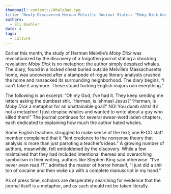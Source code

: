 ```yaml
---
thumbnail: content://WhaleBad.jpg
title: "Newly Discovered Herman Melville Journal States: “Moby Dick Wasn't A Metaphor, I Just Hate Whales”"
authors:
  - Eli Buehler
date: 4
tags:
  - culture
---
```


Earlier this month, the study of Herman Melville’s *Moby Dick* was revolutionized by the discovery of a forgotten journal stating a shocking revelation: *Moby Dick* is no metaphor; the author simply despised whales. The diary, found in a locked chest buried outside Melville’s Massachusetts home, was uncovered after a stampede of rogue literary analysts crushed the home and ransacked its surrounding neighborhood. The diary begins, “I can’t take it anymore. These stupid fucking English majors ruin everything.”

The following is an excerpt: “Oh my God, I’ve had it. They keep sending me letters asking the dumbest shit. ‘Herman, is Ishmael Jesus?’ ‘Herman, is *Moby Dick* a metaphor for an unattainable goal?’ NO! You dumb shits! It’s not a metaphor! I just despise whales and wanted to write about a guy who killed them!” The journal continues for several swear-word laden chapters, each dedicated to explaining how much the author hated whales.

Some English teachers struggled to make sense of the text; one B-CC staff member complained that it “lent credence to the nonsense theory that analysis is more than just parroting a teacher’s ideas.” A growing number of authors, meanwhile, felt emboldened by the discovery. While a few maintained that they had included intentional themes and overarching symbolism in their writing, authors like Stephen King said otherwise. “I’ve never even read *IT*,” admitted the master of horror himself, “I just did a shit ton of cocaine and then woke up with a complete manuscript in my hand.”

As of press time, scholars are desperately searching for evidence that the journal itself is a metaphor, and as such should not be taken literally.